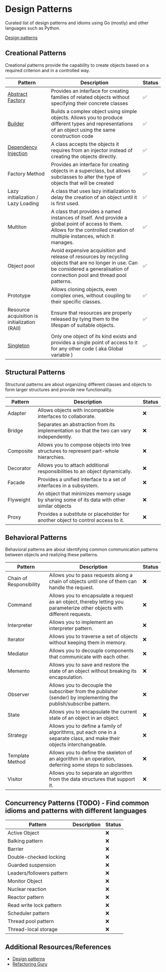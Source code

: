 # Design Patterns

Curated list of design patterns and idioms using Go (mostly) and other languages such as Python.

[Design patterns](https://en.wikipedia.org/wiki/Software_design_pattern)

## Creational Patterns

Creational patterns provide the capability to create objects based on a required criterion and in a controlled way.

| Pattern                                                             | Description                                                                                                                                                                          | Status |
| ------------------------------------------------------------------- | ------------------------------------------------------------------------------------------------------------------------------------------------------------------------------------ | ------ |
| [Abstract Factory](./creational/abstract_factory/README.md)         | Provides an interface for creating families of related objects without specifying their concrete classes                                                                             | ✅     |
| [Builder](./creational/builder/README.md)                           | Builds a complex object using simple objects. Allows you to produce different types and representations of an object using the same construction code                                | ✅     |
| [Dependency Injection](./creational/dependency_injection/README.md) | A class accepts the objects it requires from an injector instead of creating the objects directly.                                                                                   | ✅     |
| Factory Method                                                      | Provides an interface for creating objects in a superclass, but allows subclasses to alter the type of objects that will be created                                                  | ✅     |
| Lazy initialization / Lazy Loading                                  | A class that uses lazy initialization to delay the creation of an object until it is first used.                                                                                     | ✅     |
| Multiton                                                            | A class that provides a named instances of itself. And provide a global point of access to them. Allows for the controlled creation of multiple instances, which it manages.         | ✅     |
| Object pool                                                         | Avoid expensive acquisition and release of resources by recycling objects that are no longer in use. Can be considered a generalisation of connection pool and thread pool patterns. | ✅     |
| Prototype                                                           | Allows cloning objects, even complex ones, without coupling to their specific classes.                                                                                               | ✅     |
| Resource acquisition is initialization (RAII)                       | Ensure that resources are properly released by tying them to the lifespan of suitable objects.                                                                                       | ✅     |
| [Singleton](./creational/singleton/README.md)                       | Only one object of its kind exists and provides a single point of access to it for any other code ( aka Global variable )                                                            | ✅     |

## Structural Patterns

Structural patterns are about organizing different classes and objects to form larger structures and provide new functionality.

| Pattern   | Description                                                                                  | Status |
| --------- | -------------------------------------------------------------------------------------------- | ------ |
| Adapter   | Allows objects with incompatible interfaces to collaborate.                                  | ❌     |
| Bridge    | Separates an abstraction from its implementation so that the two can vary independently.     | ❌     |
| Composite | Allows you to compose objects into tree structures to represent part-whole hierarchies.      | ❌     |
| Decorator | Allows you to attach additional responsibilities to an object dynamically.                   | ❌     |
| Facade    | Provides a unified interface to a set of interfaces in a subsystem.                          | ❌     |
| Flyweight | An object that minimizes memory usage by sharing some of its data with other similar objects | ❌     |
| Proxy     | Provides a substitute or placeholder for another object to control access to it.             | ❌     |

## Behavioral Patterns

Behavioral patterns are about identifying common communication patterns between objects and realizing these patterns.

| Pattern                 | Description                                                                                                               | Status |
| ----------------------- | ------------------------------------------------------------------------------------------------------------------------- | ------ |
| Chain of Responsibility | Allows you to pass requests along a chain of objects until one of them can handle the request.                            | ❌     |
| Command                 | Allows you to encapsulate a request as an object, thereby letting you parameterize other objects with different requests. | ❌     |
| Interpreter             | Allows you to implement an interpreter pattern.                                                                           | ❌     |
| Iterator                | Allows you to traverse a set of objects without keeping them in memory.                                                   | ❌     |
| Mediator                | Allows you to decouple components that communicate with each other.                                                       | ❌     |
| Memento                 | Allows you to save and restore the state of an object without breaking its encapsulation.                                 | ❌     |
| Observer                | Allows you to decouple the subscriber from the publisher (sender) by implementing the publish/subscribe pattern.          | ❌     |
| State                   | Allows you to encapsulate the current state of an object in an object.                                                    | ❌     |
| Strategy                | Allows you to define a family of algorithms, put each one in a separate class, and make their objects interchangeable.    | ❌     |
| Template Method         | Allows you to define the skeleton of an algorithm in an operation, deferring some steps to subclasses.                    | ❌     |
| Visitor                 | Allows you to separate an algorithm from the data structures that support it.                                             | ❌     |

## Concurrency Patterns (TODO) - Find common idioms and patterns with different languages

| Pattern                   | Description | Status |
| ------------------------- | ----------- | ------ |
| Active Object             |             | ❌     |
| Balking pattern           |             | ❌     |
| Barrier                   |             | ❌     |
| Double-checked locking    |             | ❌     |
| Guarded suspension        |             | ❌     |
| Leaders/followers pattern |             | ❌     |
| Monitor Object            |             | ❌     |
| Nuclear reaction          |             | ❌     |
| Reactor pattern           |             | ❌     |
| Read write lock pattern   |             | ❌     |
| Scheduler pattern         |             | ❌     |
| Thread pool pattern       |             | ❌     |
| Thread-local storage      |             | ❌     |

## Additional Resources/References

- [Design patterns](https://en.wikipedia.org/wiki/Software_design_pattern)
- [Refactoring Guru](https://refactoring.guru/design-patterns)
